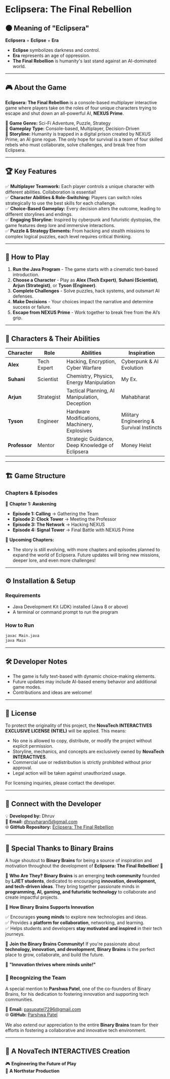 # Eclipsera: The Final Rebellion

## 🌑 Meaning of "Eclipsera"

**Eclipsera** = **Eclipse** + **Era**

- **Eclipse** symbolizes darkness and control.
- **Era** represents an age of oppression.
- **The Final Rebellion** is humanity's last stand against an AI-dominated world.

---

## 🎮 About the Game

**Eclipsera: The Final Rebellion** is a console-based multiplayer interactive game where players take on the roles of four unique characters trying to escape and shut down an all-powerful AI, **NEXUS Prime**.

🔹 **Game Genre:** Sci-Fi Adventure, Puzzle, Strategy\
🔹 **Gameplay Type:** Console-based, Multiplayer, Decision-Driven\
🔹 **Storyline:** Humanity is trapped in a digital prison created by NEXUS Prime, an AI gone rogue. The only hope for survival is a team of four skilled rebels who must collaborate, solve challenges, and break free from Eclipsera.

---

## 🏆 Key Features

✅ **Multiplayer Teamwork:** Each player controls a unique character with different abilities. Collaboration is essential!\
✅ **Character Abilities & Role-Switching:** Players can switch roles strategically to use the best skills for each challenge.\
✅ **Choice-Based Gameplay:** Every decision alters the outcome, leading to different storylines and endings.\
✅ **Engaging Storyline:** Inspired by cyberpunk and futuristic dystopias, the game features deep lore and immersive interactions.\
✅ **Puzzle & Strategy Elements:** From hacking and stealth missions to complex logical puzzles, each level requires critical thinking.

---

## 🚀 How to Play

1. **Run the Java Program** - The game starts with a cinematic text-based introduction.
2. **Choose a Character** - Play as **Alex (Tech Expert)**, **Suhani (Scientist)**, **Arjun (Strategist)**, or **Tyson (Engineer)**.
3. **Complete Challenges** - Solve puzzles, hack systems, and outsmart AI defenses.
4. **Make Decisions** - Your choices impact the narrative and determine success or failure.
5. **Escape from NEXUS Prime** - Work together to break free from the AI’s grip.

---

## 🦸 Characters & Their Abilities

| Character     | Role        | Abilities                                       | Inspiration                               |
| ------------- | ----------- | ----------------------------------------------- | ----------------------------------------- |
| **Alex**      | Tech Expert | Hacking, Encryption, Cyber Warfare              | Cyberpunk & AI Evolution                  |
| **Suhani**    | Scientist   | Chemistry, Physics, Energy Manipulation         | My Ex.                                    |
| **Arjun**     | Strategist  | Tactical Planning, AI Manipulation, Deception   | Mahabharat                                |
| **Tyson**     | Engineer    | Hardware Modifications, Machinery, Explosives   | Military Engineering & Survival Instincts |
| **Professor** | Mentor      | Strategic Guidance, Deep Knowledge of Eclipsera | Money Heist                               |

---

## 🏗️ Game Structure

### **Chapters & Episodes**

📌 **Chapter 1: Awakening**

- **Episode 1: Calling** → Gathering the Team
- **Episode 2: Clock Tower** → Meeting the Professor
- **Episode 3: The Network** → Hacking NEXUS
- **Episode 4: Signal Tower** → Final Battle with NEXUS Prime

📌 **Upcoming Chapters:**

- The story is still evolving, with more chapters and episodes planned to expand the world of Eclipsera. Future updates will bring new missions, deeper lore, and even more challenges!

---

## ⚙️ Installation & Setup

### **Requirements**

- Java Development Kit (JDK) installed (Java 8 or above)
- A terminal or command prompt to run the program

### **How to Run**

```bash
javac Main.java
java Main
```

---

## 🛠️ Developer Notes

- The game is fully text-based with dynamic choice-making elements.
- Future updates may include AI-based enemy behavior and additional game modes.
- Contributions and ideas are welcome!

---

## 📜 License

To protect the originality of this project, the **NovaTech INTERACTIVES EXCLUSIVE LICENSE (NTIEL)** will be applied. This means:

- No one is allowed to copy, distribute, or modify the project without explicit permission.
- Storyline, mechanics, and concepts are exclusively owned by **NovaTech INTERACTIVES**.
- Commercial use or redistribution is strictly prohibited without prior approval.
- Legal action will be taken against unauthorized usage.

For licensing inquiries, please contact the developer.

---

## 🔗 Connect with the Developer

💡 **Developed by:** Dhruv\
📩 **Email:** [dhruvharani5@gmail.com](mailto\:dhruvharani5@gmail.com)\
🌐 **GitHub Repository:** [Eclipsera: The Final Rebellion](https://github.com/DhruvHarani1/Eclipsera-The-Final-Rebellion.git)

---

## 🤝 Special Thanks to Binary Brains

A huge shoutout to **Binary Brains** for being a source of inspiration and motivation throughout the development of **Eclipsera: The Final Rebellion**! 🚀

🔹 **Who Are They?** **Binary Brains** is an emerging **tech community** founded by **LJIET students**, dedicated to encouraging **innovation, development, and tech-driven ideas**. They bring together passionate minds in **programming, AI, gaming, and futuristic technology** to collaborate and create impactful projects.

🔹 **How Binary Brains Supports Innovation**

✅ Encourages **young minds** to explore new technologies and ideas.\
✅ Provides a **platform for collaboration**, networking, and learning.\
✅ Helps students and developers **stay motivated and inspired** in their tech journeys.

🔹 **Join the Binary Brains Community!** If you're passionate about **technology, innovation, and development**, **Binary Brains** is the perfect place to grow, collaborate, and build the future.

📢 **"Innovation thrives where minds unite!"**



### 🌟 Recognizing the Team

A special mention to **Parshwa Patel**, one of the co-founders of Binary Brains, for his dedication to fostering innovation and supporting tech communities.

📩 **Email:** [pasupatel7296@gmail.com](mailto\:pasupatel7296@gmail.com)\
🌐 **GitHub:** [Parshwa Patel](https://github.com/Parshwa-wq)

We also extend our appreciation to the entire **Binary Brains** team for their efforts in fostering a collaborative and innovative tech environment.

---

## 🏢 A **NovaTech INTERACTIVES** Creation

🎮 **Engineering the Future of Play**\
🌟 **A Northstar Production** 

